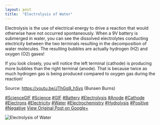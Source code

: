 ```yaml
---
layout: post
title:  "Electrolysis of Water"
---
```


Electrolysis is the use of electrical energy to drive a reaction that would otherwise have not occurred spontaneously. When a 9V battery is submerged in water, you can see the dissolved electrolytes conducting electricity between the two terminals resulting in the decomposition of water molecules. The resulting bubbles are actually hydrogen (H2) and oxygen (O2) gases!  
  
If you look closely, you will notice the left terminal (cathode) is producing more bubbles than the right terminal (anode). That is because twice as much hydrogen gas is being produced compared to oxygen gas during the reaction!  
  
Source: <https://youtu.be/JThGq9_hSys> (Bunsen Burns)  
  
[#ScienceGIF](https://plus.google.com/s/%23ScienceGIF/posts) [#Science](https://plus.google.com/s/%23Science/posts) [#GIF](https://plus.google.com/s/%23GIF/posts) [#Battery](https://plus.google.com/s/%23Battery/posts) [#Electrolysis](https://plus.google.com/s/%23Electrolysis/posts) [#Anode](https://plus.google.com/s/%23Anode/posts) [#Cathode](https://plus.google.com/s/%23Cathode/posts) [#Electrons](https://plus.google.com/s/%23Electrons/posts) [#Electricity](https://plus.google.com/s/%23Electricity/posts) [#Water](https://plus.google.com/s/%23Water/posts) [#Electrochemistry](https://plus.google.com/s/%23Electrochemistry/posts) [#Hydrolysis](https://plus.google.com/s/%23Hydrolysis/posts) [#Positive](https://plus.google.com/s/%23Positive/posts) [#Negative](https://plus.google.com/s/%23Negative/posts)﻿
[View Original Post on Google+](https://plus.google.com/+ColinSullender/posts/6AJVUKCNad8)

![Electrolysis of Water](/assets/img/2015-12-23-Electrolysis-of-Water.gif)
